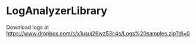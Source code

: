 # LogAnalyzerLibrary

Download logs at
https://www.dropbox.com/s/x1usuj26wz53c4s/Logs%20samples.zip?dl=0

